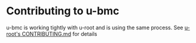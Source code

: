 # Contributing to u-bmc

u-bmc is working tightly with u-root and is using the same process.
See [u-root's CONTRIBUTING.md](https://github.com/u-root/u-root/blob/master/CONTRIBUTING.md) for details
